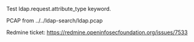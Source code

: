 Test ldap.request.attribute_type keyword.

PCAP from ../../ldap-search/ldap.pcap

Redmine ticket: https://redmine.openinfosecfoundation.org/issues/7533
